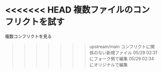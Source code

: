 <<<<<<< HEAD
複数ファイルのコンフリクトを試す
=======
複数コンフリクトを見る
>>>>>>> upstream/main
コンフリクトに関係のない新規ファイル
05/29 02:31にフォーク側で編集
05/29 02:34にオリジナルで編集
